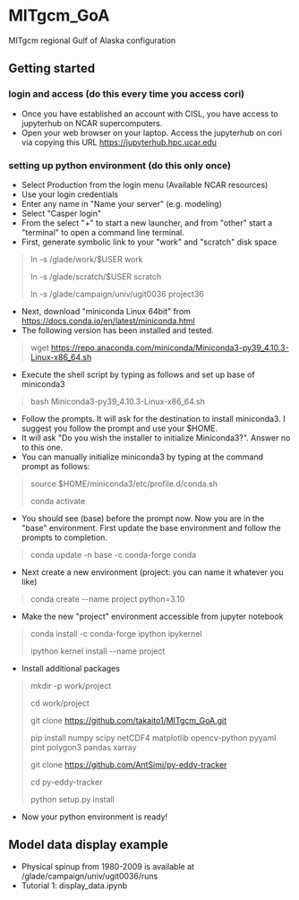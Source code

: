 # MITgcm_GoA
MITgcm regional Gulf of Alaska configuration

## Getting started

### login and access (do this every time you access cori)
- Once you have established an account with CISL, you have access to jupyterhub on NCAR supercomputers. 
- Open your web browser on your laptop. Access the jupyterhub on cori via copying this URL https://jupyterhub.hpc.ucar.edu  
### setting up python environment (do this only once)
- Select Production from the login menu (Available NCAR resources)
- Use your login credentials
- Enter any name in "Name your server" (e.g. modeling)
- Select "Casper login"
- From the select "+" to start a new launcher, and from "other" start a "terminal" to open a command line terminal. 
- First, generate symbolic link to your "work" and "scratch" disk space
> ln -s /glade/work/$USER work
> 
> ln -s /glade/scratch/$USER scratch
> 
> ln -s /glade/campaign/univ/ugit0036 project36
- Next, download "miniconda Linux 64bit" from https://docs.conda.io/en/latest/miniconda.html
- The following version has been installed and tested. 
> wget https://repo.anaconda.com/miniconda/Miniconda3-py39_4.10.3-Linux-x86_64.sh
- Execute the shell script by typing as follows and set up base of miniconda3
> bash Miniconda3-py39_4.10.3-Linux-x86_64.sh
- Follow the prompts. It will ask for the destination to install miniconda3. I suggest you follow the prompt and use your $HOME.   
- It will ask "Do you wish the installer to initialize Miniconda3?". Answer no to this one. 
- You can manually initialize miniconda3 by typing at the command prompt as follows: 
> source $HOME/miniconda3/etc/profile.d/conda.sh
> 
> conda activate
- You should see (base) before the prompt now. Now you are in the "base" environment. First update the base environment and follow the prompts to completion. 
> conda update -n base -c conda-forge conda
- Next create a new environment (project: you can name it whatever you like)
> conda create --name project python=3.10
- Make the new "project" environment accessible from jupyter notebook
> conda install -c conda-forge ipython ipykernel
> 
> ipython kernel install --name project
- Install additional packages
> mkdir -p work/project
> 
> cd work/project
> 
> git clone https://github.com/takaito1/MITgcm_GoA.git
> 
> pip install numpy scipy netCDF4 matplotlib opencv-python pyyaml pint polygon3 pandas xarray
> 
> git clone https://github.com/AntSimi/py-eddy-tracker
> 
> cd py-eddy-tracker
> 
> python setup.py install
> 
- Now your python environment is ready!

## Model data display example
- Physical spinup from 1980-2009 is available at /glade/campaign/univ/ugit0036/runs
- Tutorial 1: display_data.ipynb

